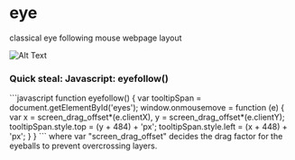 <h1>eye</h1>
classical eye following mouse webpage layout

![Alt Text](https://github.com/SujithSizon/eye/raw/master/screenshot.gif)

<h3>Quick steal: Javascript: eyefollow()</h3>
```javascript
function eyefollow() {
	var tooltipSpan = document.getElementById('eyes');
	window.onmousemove = function (e) {
    var x = screen_drag_offset*(e.clientX), 
    y = screen_drag_offset*(e.clientY);
    tooltipSpan.style.top = (y + 484) + 'px';
    tooltipSpan.style.left = (x + 448) + 'px';
	}	
}
```
where var "screen_drag_offset" decides the drag factor for the eyeballs to prevent overcrossing layers.
